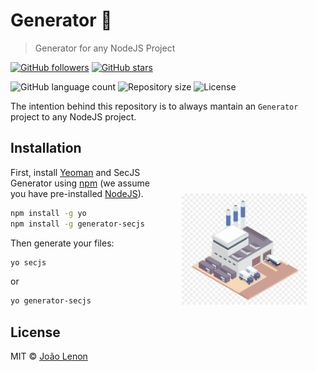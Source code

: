 # Generator 🧬

> Generator for any NodeJS Project

[![GitHub followers](https://img.shields.io/github/followers/jlenon7.svg?style=social&label=Follow&maxAge=2592000)](https://github.com/jlenon7?tab=followers)
[![GitHub stars](https://img.shields.io/github/stars/secjs/generator.svg?style=social&label=Star&maxAge=2592000)](https://github.com/secjs/generator/stargazers/)

<p>
  <img alt="GitHub language count" src="https://img.shields.io/github/languages/count/secjs/generator?style=for-the-badge&logo=appveyor">

  <img alt="Repository size" src="https://img.shields.io/github/repo-size/secjs/generator?style=for-the-badge&logo=appveyor">

  <img alt="License" src="https://img.shields.io/badge/license-MIT-brightgreen?style=for-the-badge&logo=appveyor">
</p>

The intention behind this repository is to always mantain an `Generator` project to any NodeJS project.

<img src=".github/generator.jpg" width="200px" align="right" hspace="30px" vspace="100px">

## Installation

First, install [Yeoman](http://yeoman.io) and SecJS Generator using [npm](https://www.npmjs.com/) (we assume you have pre-installed [NodeJS](https://nodejs.org/)).

```bash
npm install -g yo
npm install -g generator-secjs
```

Then generate your files:

```bash
yo secjs
```

or

```bash
yo generator-secjs
```

## License

MIT © [João Lenon](https://github.com/SecJS/Generator/blob/master/LICENSE)
